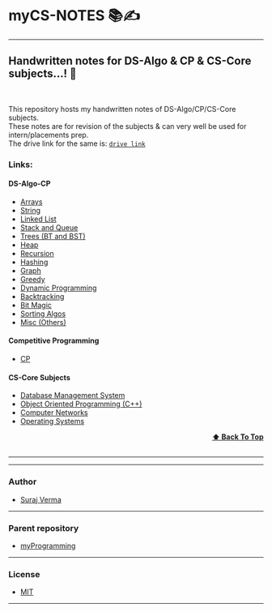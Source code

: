 # myCS-NOTES 📚✍
--------------------------------------------------------

## Handwritten notes for DS-Algo & CP & CS-Core subjects...! 🚀

<br>

This repository hosts my handwritten notes of DS-Algo/CP/CS-Core subjects.  <br>
These notes are for revision of the subjects & can very well be used for intern/placements prep. <br>
The drive link for the same is: [`drive link`](https://drive.google.com/drive/folders/1DCXUvS2_-5aqUsNPJO7Wf8INegCi4Yi4?usp=sharing)

### Links: 

#### DS-Algo-CP 

- [Arrays](https://github.com/Surajv311/myCS-NOTES/tree/main/DSA-CP-NOTES/Arrays) 
- [String](https://github.com/Surajv311/myCS-NOTES/tree/main/DSA-CP-NOTES/Strings)
- [Linked List](https://github.com/Surajv311/myCS-NOTES/tree/main/DSA-CP-NOTES/Linkedlist)
- [Stack and Queue](https://github.com/Surajv311/myCS-NOTES/tree/main/DSA-CP-NOTES/Stacks-Queues)
- [Trees (BT and BST)](https://github.com/Surajv311/myCS-NOTES/tree/main/DSA-CP-NOTES/Trees)
- [Heap](https://github.com/Surajv311/myCS-NOTES/tree/main/DSA-CP-NOTES/Heap)
- [Recursion](https://github.com/Surajv311/myCS-NOTES/tree/main/DSA-CP-NOTES/Recursion)
- [Hashing](https://github.com/Surajv311/myCS-NOTES/tree/main/DSA-CP-NOTES/Hashing)
- [Graph](https://github.com/Surajv311/myCS-NOTES/tree/main/DSA-CP-NOTES/Graphs)
- [Greedy](https://github.com/Surajv311/myCS-NOTES/tree/main/DSA-CP-NOTES/Greedy)
- [Dynamic Programming](https://github.com/Surajv311/myCS-NOTES/tree/main/DSA-CP-NOTES/Dynamic%20Programming)
- [Backtracking](https://github.com/Surajv311/myCS-NOTES/tree/main/DSA-CP-NOTES/Backtracking)
- [Bit Magic](https://github.com/Surajv311/myCS-NOTES/tree/main/DSA-CP-NOTES/Bitmagic)
- [Sorting Algos](https://github.com/Surajv311/myCS-NOTES/tree/main/DSA-CP-NOTES/Sorting-Algos)
- [Misc (Others)](https://github.com/Surajv311/myCS-NOTES/tree/main/DSA-CP-NOTES/Others-Explained)

#### Competitive Programming 

- [CP](https://github.com/Surajv311/myCS-NOTES/tree/main/DSA-CP-NOTES/__Competitive%20Programming)

#### CS-Core Subjects

- [Database Management System](https://github.com/Surajv311/myCS-NOTES/tree/main/CS_CORE-NOTES/DBMS)
- [Object Oriented Programming (C++)](https://github.com/Surajv311/myCS-NOTES/tree/main/CS_CORE-NOTES/OOPS)
- [Computer Networks]()
- [Operating Systems]()

<div align="right">
    <b><a href="#table-of-contents">⬆ Back To Top
    </a></b>
</div>

<br>

------------------------------------------
------------------------------------------

### Author

- [Suraj Verma](https://github.com/surajv311)

----------------------------------

### Parent repository

- [myProgramming](https://github.com/Surajv311/myProgramming)

----------------------------------

### License

- [MIT](https://github.com/Surajv311/myCS-NOTES/blob/main/LICENSE)

----------------------------------





